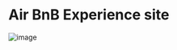 # Air BnB Experience site
![image](https://github.com/user-attachments/assets/7c1b714a-3707-489f-bd26-0961e5af849e)
